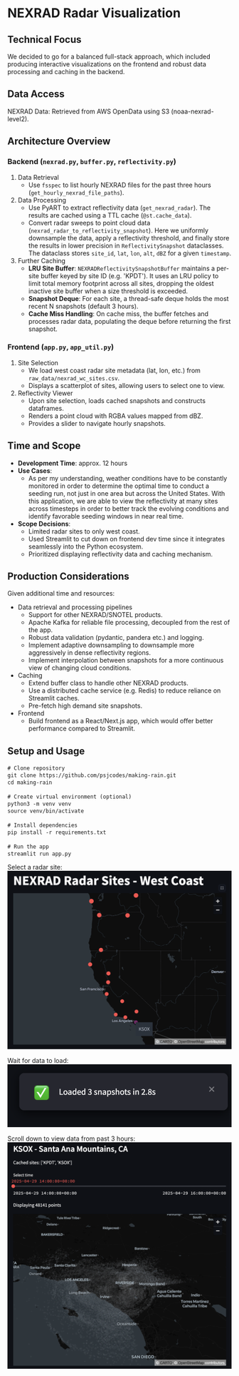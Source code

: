 # NEXRAD Radar Visualization

## Technical Focus
We decided to go for a balanced full-stack approach, which included producing interactive visualizations on the frontend and robust data processing and caching in the backend.

## Data Access
NEXRAD Data: Retrieved from AWS OpenData using S3 (noaa-nexrad-level2).

## Architecture Overview
### Backend (``nexrad.py``, ``buffer.py``, ``reflectivity.py``)
1. Data Retrieval
    - Use ``fsspec`` to list hourly NEXRAD files for the past three hours (``get_hourly_nexrad_file_paths``).
2. Data Processing
    - Use PyART to extract reflectivity data (``get_nexrad_radar``). The results are cached using a TTL cache (``@st.cache_data``).
    - Convert radar sweeps to point cloud data (``nexrad_radar_to_reflectivity_snapshot``). Here we uniformly downsample the data, apply a reflectivity threshold, and finally store the results in lower precision in ``ReflectivitySnapshot`` dataclasses. The dataclass stores `site_id`, `lat`, `lon`, `alt`, `dBZ` for a given ``timestamp``.
3. Further Caching
    - **LRU Site Buffer**: ``NEXRADReflectivitySnapshotBuffer`` maintains a per-site buffer keyed by site ID (e.g. 'KPDT'). It uses an LRU policy to limit total memory footprint across all sites, dropping the oldest inactive site buffer when a size threshold is exceeded.
    - **Snapshot Deque**: For each site, a thread-safe deque holds the most recent N snapshots (default 3 hours). 
    - **Cache Miss Handling**: On cache miss, the buffer fetches and processes radar data, populating the deque before returning the first snapshot.

### Frontend (``app.py``, ``app_util.py``)
1. Site Selection
    - We load west coast radar site metadata (lat, lon, etc.) from ``raw_data/nexrad_wc_sites.csv``.
    - Displays a scatterplot of sites, allowing users to select one to view.
2. Reflectivity Viewer
    - Upon site selection, loads cached snapshots and constructs dataframes.
    - Renders a point cloud with RGBA values mapped from dBZ.
    - Provides a slider to navigate hourly snapshots.

## Time and Scope
- **Development Time**: approx. 12 hours
- **Use Cases**:
    - As per my understanding, weather conditions have to be constantly monitored in order to determine the optimal time to conduct a seeding run, not just in one area but across the United States. With this application, we are able to view the reflectivity at many sites across timesteps in order to better track the evolving conditions and identify favorable seeding windows in near real time.
- **Scope Decisions**:
    - Limited radar sites to only west coast. 
    - Used Streamlit to cut down on frontend dev time since it integrates seamlessly into the Python ecosystem.
    - Prioritized displaying reflectivity data and caching mechanism.

## Production Considerations
Given additional time and resources:

- Data retrieval and processing pipelines
    - Support for other NEXRAD/SNOTEL products.
    - Apache Kafka for reliable file processing, decoupled from the rest of the app.
    - Robust data validation (pydantic, pandera etc.) and logging.
    - Implement adaptive downsampling to downsample more aggressively in dense reflectivity regions.
    - Implement interpolation between snapshots for a more continuous view of changing cloud conditions.
- Caching
    - Extend buffer class to handle other NEXRAD products.
    - Use a distributed cache service (e.g. Redis) to reduce reliance on Streamlit caches.
    - Pre-fetch high demand site snapshots.
- Frontend
    - Build frontend as a React/Next.js app, which would offer better performance compared to Streamlit.


## Setup and Usage

```
# Clone repository
git clone https://github.com/psjcodes/making-rain.git
cd making-rain

# Create virtual environment (optional)
python3 -m venv venv
source venv/bin/activate

# Install dependencies
pip install -r requirements.txt

# Run the app
streamlit run app.py
```

Select a radar site:
![radar site](img/radar_selector.png)

Wait for data to load:
![load](img/load.png)

Scroll down to view data from past 3 hours:
![view](img/view.png)